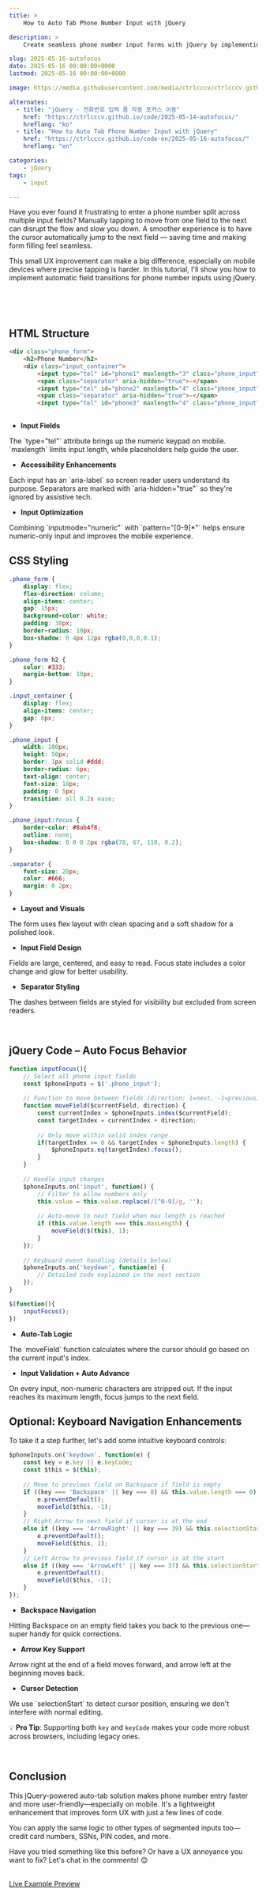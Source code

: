 ```yaml
---
title: >
    How to Auto Tab Phone Number Input with jQuery

description: >  
    Create seamless phone number input forms with jQuery by implementing automatic tabbing between fields. Improve UX on both mobile and desktop with this simple technique.

slug: 2025-05-16-autofocus
date: 2025-05-16 00:00:00+0000
lastmod: 2025-05-16 00:00:00+0000

image: https://media.githubusercontent.com/media/ctrlcccv/ctrlcccv.github.io/master/assets/img/post/2025-05-16-autofocus-en.webp

alternates:
  - title: "jQuery - 전화번호 입력 폼 자동 포커스 이동"
    href: "https://ctrlcccv.github.io/code/2025-05-14-autofocus/"
    hreflang: "ko"
  - title: "How to Auto Tab Phone Number Input with jQuery"
    href: "https://ctrlcccv.github.io/code-en/2025-05-16-autofocus/"
    hreflang: "en"

categories:
    - jQuery
tags:
    - input

---
```

Have you ever found it frustrating to enter a phone number split across multiple input fields? Manually tapping to move from one field to the next can disrupt the flow and slow you down. A smoother experience is to have the cursor automatically jump to the next field — saving time and making form filling feel seamless.

This small UX improvement can make a big difference, especially on mobile devices where precise tapping is harder. In this tutorial, I'll show you how to implement automatic field transitions for phone number inputs using jQuery.

<br>

<ins class="adsbygoogle"
     style="display:block; text-align:center;"
     data-ad-layout="in-article"
     data-ad-format="fluid"
     data-ad-client="ca-pub-8535540836842352"
     data-ad-slot="2974559225"></ins>
<script>
     (adsbygoogle = window.adsbygoogle || []).push({});
</script>


<br>

## HTML Structure

```html
<div class="phone_form">
    <h2>Phone Number</h2>
    <div class="input_container">
        <input type="tel" id="phone1" maxlength="3" class="phone_input" placeholder="123" inputmode="numeric" pattern="[0-9]*" aria-label="Area code">
        <span class="separator" aria-hidden="true">-</span>
        <input type="tel" id="phone2" maxlength="4" class="phone_input" placeholder="4567" inputmode="numeric" pattern="[0-9]*" aria-label="First part of phone number">
        <span class="separator" aria-hidden="true">-</span>
        <input type="tel" id="phone3" maxlength="4" class="phone_input" placeholder="8901" inputmode="numeric" pattern="[0-9]*" aria-label="Last part of phone number">
    

```

* **Input Fields**  
<span class="txt">
The `type="tel"` attribute brings up the numeric keypad on mobile. `maxlength` limits input length, while placeholders help guide the user.
</span>

* **Accessibility Enhancements**  
<span class="txt">
Each input has an `aria-label` so screen reader users understand its purpose. Separators are marked with `aria-hidden="true"` so they're ignored by assistive tech.
</span>

* **Input Optimization**  
<span class="txt">
Combining `inputmode="numeric"` with `pattern="[0-9]*"` helps ensure numeric-only input and improves the mobile experience.
</span>

<br>

## CSS Styling

```css
.phone_form {
    display: flex;
    flex-direction: column;
    align-items: center;
    gap: 15px;
    background-color: white;
    padding: 30px;
    border-radius: 10px;
    box-shadow: 0 4px 12px rgba(0,0,0,0.1);
}

.phone_form h2 {
    color: #333;
    margin-bottom: 10px;
}

.input_container {
    display: flex;
    align-items: center;
    gap: 8px;
}

.phone_input {
    width: 100px;
    height: 50px;
    border: 1px solid #ddd;
    border-radius: 6px;
    text-align: center;
    font-size: 18px;
    padding: 0 5px;
    transition: all 0.2s ease;
}

.phone_input:focus {
    border-color: #8ab4f8;
    outline: none;
    box-shadow: 0 0 0 2px rgba(78, 67, 118, 0.2);
}

.separator {
    font-size: 20px;
    color: #666;
    margin: 0 2px;
}
```

* **Layout and Visuals**  
<span class="txt">
The form uses flex layout with clean spacing and a soft shadow for a polished look.
</span>

* **Input Field Design**  
<span class="txt">
Fields are large, centered, and easy to read. Focus state includes a color change and glow for better usability.
</span>

* **Separator Styling**  
<span class="txt">
The dashes between fields are styled for visibility but excluded from screen readers.
</span>

<br>

<ins class="adsbygoogle"
     style="display:block; text-align:center;"
     data-ad-layout="in-article"
     data-ad-format="fluid"
     data-ad-client="ca-pub-8535540836842352"
     data-ad-slot="2974559225"></ins>
<script>
     (adsbygoogle = window.adsbygoogle || []).push({});
</script>


<br>

## jQuery Code – Auto Focus Behavior

```js
function inputFocus(){
    // Select all phone input fields
    const $phoneInputs = $('.phone_input');
                
    // Function to move between fields (direction: 1=next, -1=previous)
    function moveField($currentField, direction) {
        const currentIndex = $phoneInputs.index($currentField);
        const targetIndex = currentIndex + direction;
        
        // Only move within valid index range
        if(targetIndex >= 0 && targetIndex < $phoneInputs.length) {
            $phoneInputs.eq(targetIndex).focus();
        }
    }
    
    // Handle input changes
    $phoneInputs.on('input', function() {
        // Filter to allow numbers only
        this.value = this.value.replace(/[^0-9]/g, '');
        
        // Auto-move to next field when max length is reached
        if (this.value.length === this.maxLength) {
            moveField($(this), 1);
        }
    });
    
    // Keyboard event handling (details below)
    $phoneInputs.on('keydown', function(e) {
        // Detailed code explained in the next section
    });
}

$(function(){
    inputFocus();
})
```

* **Auto-Tab Logic**  
<span class="txt">
The `moveField` function calculates where the cursor should go based on the current input's index.
</span>

* **Input Validation + Auto Advance**  
<span class="txt">
On every input, non-numeric characters are stripped out. If the input reaches its maximum length, focus jumps to the next field.
</span>

<br>

## Optional: Keyboard Navigation Enhancements

To take it a step further, let's add some intuitive keyboard controls:

```js
$phoneInputs.on('keydown', function(e) {
    const key = e.key || e.keyCode;
    const $this = $(this);
    
    // Move to previous field on Backspace if field is empty
    if ((key === 'Backspace' || key === 8) && this.value.length === 0) {
        e.preventDefault();
        moveField($this, -1);
    }
    // Right Arrow to next field if cursor is at the end
    else if ((key === 'ArrowRight' || key === 39) && this.selectionStart === this.value.length) {
        e.preventDefault();
        moveField($this, 1);
    }
    // Left Arrow to previous field if cursor is at the start
    else if ((key === 'ArrowLeft' || key === 37) && this.selectionStart === 0) {
        e.preventDefault();
        moveField($this, -1);
    }
});
```

* **Backspace Navigation**  
<span class="txt">
Hitting Backspace on an empty field takes you back to the previous one—super handy for quick corrections.
</span>

* **Arrow Key Support**  
<span class="txt">
Arrow right at the end of a field moves forward, and arrow left at the beginning moves back.
</span>

* **Cursor Detection**  
<span class="txt">
We use `selectionStart` to detect cursor position, ensuring we don't interfere with normal editing.
</span>

💡 **Pro Tip**: Supporting both `key` and `keyCode` makes your code more robust across browsers, including legacy ones.

<br>

## Conclusion

This jQuery-powered auto-tab solution makes phone number entry faster and more user-friendly—especially on mobile. It's a lightweight enhancement that improves form UX with just a few lines of code.

You can apply the same logic to other types of segmented inputs too—credit card numbers, SSNs, PIN codes, and more.

Have you tried something like this before? Or have a UX annoyance you want to fix? Let's chat in the comments! 😊

<br>

<div class="btn_wrap">
    <a target="_blank" href="https://ctrlcccv.github.io/ctrlcccv-demo/2025-05-14-autofocus/">Live Example Preview</a>
</div>
 
